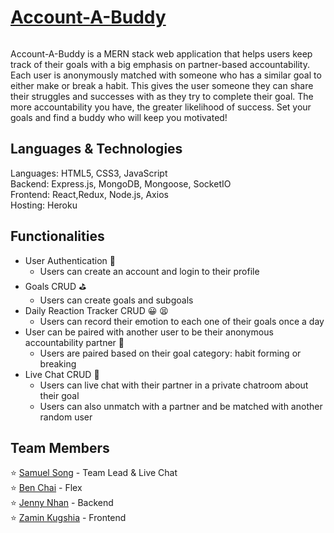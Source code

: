 # [Account-A-Buddy](https://account-a-buddies.herokuapp.com)

<img src="" />

Account-A-Buddy is a MERN stack web application that helps users keep track of their goals with a big emphasis on partner-based accountability. Each user is anonymously matched with someone who has a similar goal to either make or break a habit. This gives the user someone they can share their struggles and successes with as they try to complete their goal. The more accountability you have, the greater likelihood of success. Set your goals and find a buddy who will keep you motivated!

## Languages & Technologies 
Languages: HTML5, CSS3, JavaScript
<br/>
Backend: Express.js, MongoDB, Mongoose, SocketIO
<br/>
Frontend: React,Redux, Node.js, Axios
<br/>
Hosting: Heroku

## Functionalities
- User Authentication 🚦
    - Users can create an account and login to their profile
- Goals CRUD ⛳
    - Users can create goals and subgoals
- Daily Reaction Tracker CRUD 😀 😫
    - Users can record their emotion to each one of their goals once a day
- User can be paired with another user to be their anonymous accountability partner 🤝
    - Users are paired based on their goal category: habit forming or breaking
- Live Chat CRUD 💬
    - Users can live chat with their partner in a private chatroom about their goal
    - Users can also unmatch with a partner and be matched with another random user

## Team Members
⭐ [Samuel Song](https://www.linkedin.com/in/samsongs1991/) - Team Lead & Live Chat
<br/>
⭐ [Ben Chai](https://www.linkedin.com/in/ben-chai/) - Flex
<br/>
⭐ [Jenny Nhan](https://www.linkedin.com/in/jennynhan/) - Backend
<br/>
⭐ [Zamin Kugshia](https://www.linkedin.com/in/zamin-k/) - Frontend
